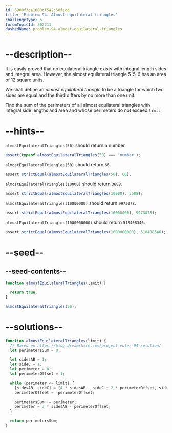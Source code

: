 ```yaml
---
id: 5900f3ca1000cf542c50fedd
title: 'Problem 94: Almost equilateral triangles'
challengeType: 5
forumTopicId: 302211
dashedName: problem-94-almost-equilateral-triangles
---
```


# --description--

It is easily proved that no equilateral triangle exists with integral length sides and integral area. However, the almost equilateral triangle 5-5-6 has an area of 12 square units.

We shall define an <dfn>almost equilateral triangle</dfn> to be a triangle for which two sides are equal and the third differs by no more than one unit.

Find the sum of the perimeters of all almost equilateral triangles with integral side lengths and area and whose perimeters do not exceed `limit`.

# --hints--

`almostEquilateralTriangles(50)` should return a number.

```js
assert(typeof almostEquilateralTriangles(50) === 'number');
```

`almostEquilateralTriangles(50)` should return `66`.

```js
assert.strictEqual(almostEquilateralTriangles(50), 66);
```

`almostEquilateralTriangles(10000)` should return `3688`.

```js
assert.strictEqual(almostEquilateralTriangles(10000), 3688);
```

`almostEquilateralTriangles(10000000)` should return `9973078`.

```js
assert.strictEqual(almostEquilateralTriangles(10000000), 9973078);
```

`almostEquilateralTriangles(1000000000)` should return `518408346`.

```js
assert.strictEqual(almostEquilateralTriangles(1000000000), 518408346);
```

# --seed--

## --seed-contents--

```js
function almostEquilateralTriangles(limit) {

  return true;
}

almostEquilateralTriangles(50);
```

# --solutions--

```js
function almostEquilateralTriangles(limit) {
  // Based on https://blog.dreamshire.com/project-euler-94-solution/
  let perimetersSum = 0;

  let sidesAB = 1;
  let sideC = 1;
  let perimeter = 0;
  let perimeterOffset = 1;

  while (perimeter <= limit) {
    [sidesAB, sideC] = [4 * sidesAB - sideC + 2 * perimeterOffset, sidesAB];
    perimeterOffset = -perimeterOffset;

    perimetersSum += perimeter;
    perimeter = 3 * sidesAB - perimeterOffset;
  }

  return perimetersSum;
}
```
